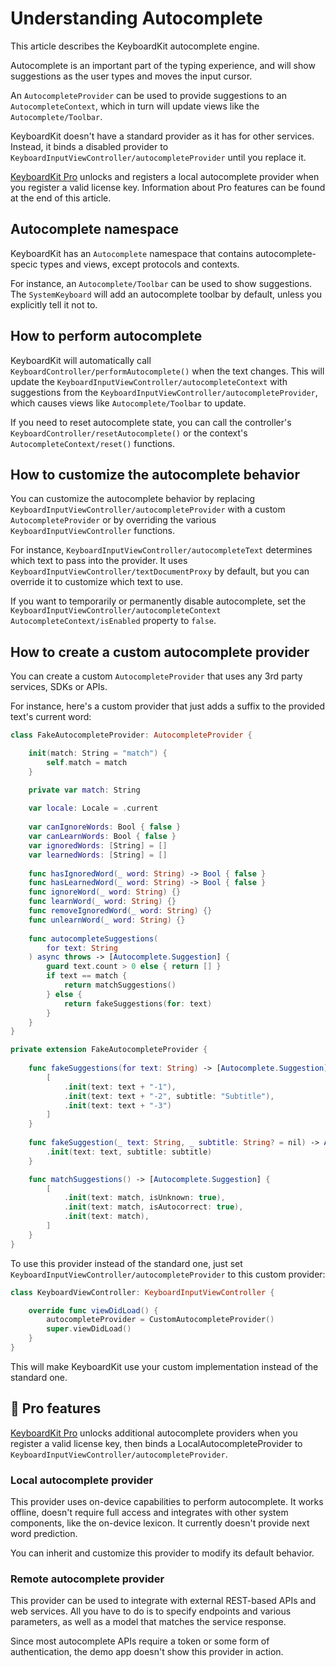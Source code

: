 # Understanding Autocomplete

This article describes the KeyboardKit autocomplete engine.

Autocomplete is an important part of the typing experience, and will show suggestions as the user types and moves the input cursor.

An ``AutocompleteProvider`` can be used to provide suggestions to an ``AutocompleteContext``, which in turn will update views like the ``Autocomplete/Toolbar``. 

KeyboardKit doesn't have a standard provider as it has for other services. Instead, it binds a disabled provider to ``KeyboardInputViewController/autocompleteProvider`` until you replace it.

[KeyboardKit Pro][Pro] unlocks and registers a local autocomplete provider when you register a valid license key. Information about Pro features can be found at the end of this article.



## Autocomplete namespace

KeyboardKit has an ``Autocomplete`` namespace that contains autocomplete-specic types and views, except protocols and contexts.

For instance, an ``Autocomplete/Toolbar`` can be used to show suggestions. The ``SystemKeyboard`` will add an autocomplete toolbar by default, unless you explicitly tell it not to.



## How to perform autocomplete

KeyboardKit will automatically call ``KeyboardController/performAutocomplete()`` when the text changes. This will update the ``KeyboardInputViewController/autocompleteContext`` with suggestions from the ``KeyboardInputViewController/autocompleteProvider``, which causes views like ``Autocomplete/Toolbar`` to update.

If you need to reset autocomplete state, you can call the controller's ``KeyboardController/resetAutocomplete()`` or the context's ``AutocompleteContext/reset()`` functions.



## How to customize the autocomplete behavior

You can customize the autocomplete behavior by replacing ``KeyboardInputViewController/autocompleteProvider`` with a custom ``AutocompleteProvider`` or by overriding the various ``KeyboardInputViewController`` functions.  

For instance, ``KeyboardInputViewController/autocompleteText`` determines which text to pass into the provider. It uses ``KeyboardInputViewController/textDocumentProxy`` by default, but you can override it to customize which text to use.

If you want to temporarily or permanently disable autocomplete, set the ``KeyboardInputViewController/autocompleteContext`` ``AutocompleteContext/isEnabled`` property to `false`.



## How to create a custom autocomplete provider

You can create a custom ``AutocompleteProvider`` that uses any 3rd party services, SDKs or APIs.

For instance, here's a custom provider that just adds a suffix to the provided text's current word:

```swift
class FakeAutocompleteProvider: AutocompleteProvider {

    init(match: String = "match") {
        self.match = match
    }

    private var match: String
    
    var locale: Locale = .current
    
    var canIgnoreWords: Bool { false }
    var canLearnWords: Bool { false }
    var ignoredWords: [String] = []
    var learnedWords: [String] = []
    
    func hasIgnoredWord(_ word: String) -> Bool { false }
    func hasLearnedWord(_ word: String) -> Bool { false }
    func ignoreWord(_ word: String) {}
    func learnWord(_ word: String) {}
    func removeIgnoredWord(_ word: String) {}
    func unlearnWord(_ word: String) {}
    
    func autocompleteSuggestions(
        for text: String
    ) async throws -> [Autocomplete.Suggestion] {
        guard text.count > 0 else { return [] }
        if text == match {
            return matchSuggestions()
        } else {
            return fakeSuggestions(for: text)
        }
    }
}

private extension FakeAutocompleteProvider {
    
    func fakeSuggestions(for text: String) -> [Autocomplete.Suggestion] {
        [
            .init(text: text + "-1"),
            .init(text: text + "-2", subtitle: "Subtitle"),
            .init(text: text + "-3")
        ]
    }
    
    func fakeSuggestion(_ text: String, _ subtitle: String? = nil) -> Autocomplete.Suggestion {
        .init(text: text, subtitle: subtitle)
    }

    func matchSuggestions() -> [Autocomplete.Suggestion] {
        [
            .init(text: match, isUnknown: true),
            .init(text: match, isAutocorrect: true),
            .init(text: match),
        ]
    }
}
```

To use this provider instead of the standard one, just set ``KeyboardInputViewController/autocompleteProvider`` to this custom provider:

```swift
class KeyboardViewController: KeyboardInputViewController {

    override func viewDidLoad() {
        autocompleteProvider = CustomAutocompleteProvider()
        super.viewDidLoad()
    }
}
```

This will make KeyboardKit use your custom implementation instead of the standard one.   



## 👑 Pro features

[KeyboardKit Pro][Pro] unlocks additional autocomplete providers when you register a valid license key, then binds a LocalAutocompleteProvider to ``KeyboardInputViewController/autocompleteProvider``.

### Local autocomplete provider

This provider uses on-device capabilities to perform autocomplete. It works offline, doesn't require full access and integrates with other system components, like the on-device lexicon. It currently doesn't provide next word prediction. 

You can inherit and customize this provider to modify its default behavior.

### Remote autocomplete provider

This provider can be used to integrate with external REST-based APIs and web services. All you have to do is to specify endpoints and various parameters, as well as a model that matches the service response.

Since most autocomplete APIs require a token or some form of authentication, the demo app doesn't show this provider in action.



[Pro]: https://github.com/KeyboardKit/KeyboardKitPro
